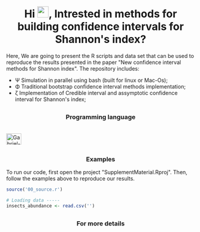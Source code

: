 <h1 align="center">Hi <img src="https://raw.githubusercontent.com/MartinHeinz/MartinHeinz/master/wave.gif" width="30px">, Intrested in methods for building confidence intervals for Shannon's index? </h1>

Here, We are going to present the R scripts and data set that can be used to reproduce the results presented in the paper "New confidence interval methods for Shannon index". The repository includes:

- Ψ Simulation in parallel using bash (built for linux or Mac-Os);
- Φ Traditional bootstrap confidence interval methods implementation;
- ζ Implementation of Credible interval and assymptotic confidence interval for Shannon's index; 

##

<h3 align="center">Programming language</h3>

<div style="display: inline_block"><br>
<img align = "center" alt="Gabriel-R" height="30" width="40" src="https://www.r-project.org/Rlogo.png"> 
</div>

##

<h3 align="center">Examples</h3>
To run our code, first open the project "SupplementMaterial.Rproj". Then, follow the examples above to reproduce our results.


```r
source('00_source.r')

# Loading data -----
insects_abundance <- read.csv('')
```

##

<h3 align="center">For more details</h3>


